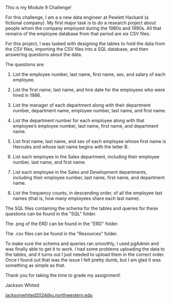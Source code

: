 This is my Module 9 Challenge!


For this challenge, I am a a new data engineer at Pewlett Hackard (a fictional company). My first major task is to do a research project about people whom the company employed during the 1980s and 1990s. All that remains of the employee database from that period are six CSV files.


For this project, I was tasked with designing the tables to hold the data from the CSV files, importing the CSV files into a SQL database, and then answering questions about the data. 


The questions are: 

1. List the employee number, last name, first name, sex, and salary of each employee.

2. List the first name, last name, and hire date for the employees who were hired in 1986.

3. List the manager of each department along with their department number, department name, employee number, last name, and first name.

4. List the department number for each employee along with that employee’s employee number, last name, first name, and department name.

5. List first name, last name, and sex of each employee whose first name is Hercules and whose last name begins with the letter B.

6. List each employee in the Sales department, including their employee number, last name, and first name.

7. List each employee in the Sales and Development departments, including their employee number, last name, first name, and department name.

8. List the frequency counts, in descending order, of all the employee last names (that is, how many employees share each last name).


The SQL files containing the schema for the tables and queries for these questions can be found in the "SQL" folder. 

The .png of the ERD can be found in the "ERD" folder. 

The .csv files can be found in the "Resources" folder. 


To make sure the schema and queries ran smoothly, I used pgAdmin and was finally able to get it to work. I had some problems uploading the data to the tables, and it turns out I just needed to upload them in the correct order. Once I found out that was the issue I felt pretty dumb, but I am glad it was something as simple as that.


Thank you for taking the time to grade my assignment! 


Jackson Whited

jacksonwhited2024@u.northwestern.edu



